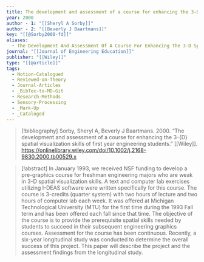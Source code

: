 ```yaml
---
title: The development and assessment of a course for enhancing the 3-D spatial visualization skills of first year engineering students
year: 2000
author - 1: "[[Sheryl A Sorby]]"
author - 2: "[[Beverly J Baartmans]]"
key: "[[@Sorby2000-fd]]"
aliases:
  - The Development And Assessment Of A Course For Enhancing The 3-D Spatial Visualization Skills Of First Year Engineering Students
journal: "[[Journal of Engineering Education]]"
publisher: "[[Wiley]]"
type: "[[@article]]"
tags:
  - Notion-Catalogued
  - Reviewed-on-Theory
  - Journal-Articles
  - _BibTex-to-MD-Git
  - Research-Methods
  - Sensory-Processing
  - _Mark-Up
  - _Cataloged
---
```


> [!bibliography]
> Sorby, Sheryl A, Beverly J Baartmans. 2000. “The development and assessment of a course for enhancing the 3-{D} spatial visualization skills of first year engineering students.” [[Wiley]]. https://onlinelibrary.wiley.com/doi/10.1002/j.2168-9830.2000.tb00529.x

> [!abstract]
> In January 1993, we received NSF funding to develop a pre-graphics course for freshman engineering majors who are weak in 3-D spatial visualization skills. A text and computer lab exercises utilizing I-DEAS software were written specifically for this course. The course is 3-credits (quarter system) with two hours of lecture and two hours of computer lab each week. It was offered at Michigan Technological University (MTU) for the first time during the 1993 Fall term and has been offered each fall since that time. The objective of the course is to provide the prerequisite spatial skills needed by students to succeed in their subsequent engineering graphics courses. Assessment for the course has been continuous. Recently, a six-year longitudinal study was conducted to determine the overall success of this project. This paper will describe the project and the assessment findings from the longitudinal study.